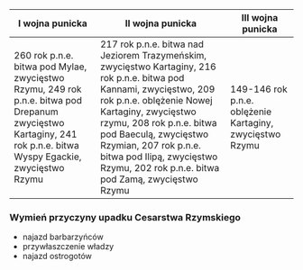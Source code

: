 | I wojna punicka                                                                                                                                                | II wojna punicka                                                                                                                                                                                                                                                                                                                        | III wojna punicka                                        |
| -------------------------------------------------------------------------------------------------------------------------------------------------------------- | --------------------------------------------------------------------------------------------------------------------------------------------------------------------------------------------------------------------------------------------------------------------------------------------------------------------------------------- | -------------------------------------------------------- |
| 260 rok p.n.e. bitwa pod Mylae, zwycięstwo Rzymu, 249 rok p.n.e. bitwa pod Drepanum zwycięstwo Kartaginy, 241 rok p.n.e. bitwa Wyspy Egackie, zwycięstwo Rzymu | 217 rok p.n.e. bitwa nad Jeziorem Trazymeńskim, zwycięstwo Kartaginy, 216 rok p.n.e. bitwa pod Kannami, zwycięstwo, 209 rok p.n.e. oblężenie Nowej Kartaginy, zwycięstwo rzymu, 208 rok p.n.e. bitwa pod Baeculą, zwycięstwo Rzymian, 207 rok p.n.e. bitwa pod Ilipą, zwycięstwo Rzymu, 202 rok p.n.e. bitwa pod Zamą, zwycięstwo Rzymu | 149-146 rok p.n.e. oblężenie Kartaginy, zwycięstwo Rzymu |
### Wymień przyczyny upadku Cesarstwa Rzymskiego
- najazd barbarzyńców
- przywłaszczenie władzy
- najazd ostrogotów